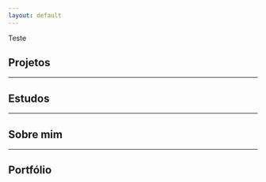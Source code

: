 ```yaml
---
layout: default
---
```

Teste

## Projetos

* * *

## Estudos

* * *

## Sobre mim

* * *

## Portfólio 
